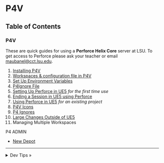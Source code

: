 # P4V

## Table of Contents

### P4V

These are quick guides for using a **Perforce Helix Core** server at LSU. To get access to Perforce please ask your teacher or email [maubanel@cct.lsu.edu](mailto:maubanel@cct.lsu.edu).

1. [Installing P4V](installing/README.md#user-content-installing-p4v)
2. [Workspaces & configuration file in P4V](workspaces/README.md#user-content-workspaces-in-p4v)
3. [Set Up Environment Variables](environment/README.md#user-content-set-up-environment-variables)
4. [P4Ignore File](p4/README.md#user-content-p4ignore)
5. [Setting Up Perforce in UE5](ue5/README.md#user-content-setting-up-perforce-in-ue5) *for the first time use*
6. [Ending a Session in UE5 using Perforce](quitting-ue5/README.md#user-content-quitting-ue5-with-perforce)
7. [Using Perforce in UE5](ue5-existing/README.md#user-content-using-perforce-in-ue5) *for an existing project*
8. [P4V Icons](icons/README.md#user-content-p4v-icons)
9. [P4 Ignores](ignore/README.md#user-content-p4-ignore)
10. [Large Changes Outside of UE5](large-changes/README.md#user-content-large-changes-outside-of-ue5)
11. Managing Multiple Workspaces 

P4 ADMIN
* [New Depot](newdepot/README.md#user-content-installing-p4v#user-content-p4-new-depot)

---

<details>
  <summary>Dev Tips &raquo;</summary>

  make git m="add commit message"
</details>


